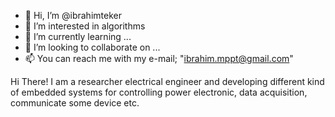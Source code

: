 - 👋 Hi, I’m @ibrahimteker
- 👀 I’m interested in algorithms
- 🌱 I’m currently learning ...
- 💞️ I’m looking to collaborate on ...
- 📫 You can reach me with my e-mail; "ibrahim.mppt@gmail.com"


Hi There! I am a researcher electrical engineer and developing different kind of embedded systems for controlling power electronic, data acquisition, communicate some device etc.

 
 
